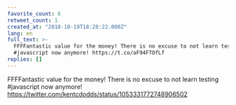 ```yaml
---
favorite_count: 6
retweet_count: 1
created_at: "2018-10-19T18:28:22.000Z"
lang: en
full_text: >-
  FFFFantastic value for the money! There is no excuse to not learn testing
  #javascript now anymore! https://t.co/aF94FTOfLf
replies: []
---
```


FFFFantastic value for the money! There is no excuse to not learn testing
#javascript now anymore!
<https://twitter.com/kentcdodds/status/1053331772748906502>
